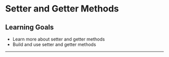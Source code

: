 # Setter and Getter Methods

## Learning Goals

- Learn more about setter and getter methods
- Build and use setter and getter methods

----
